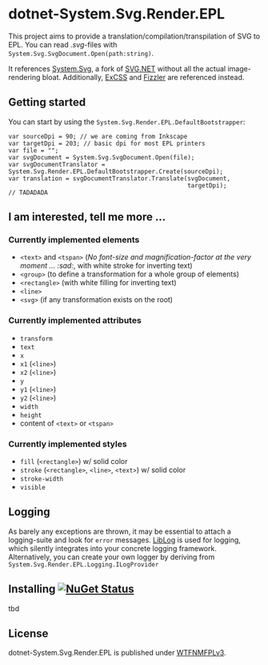 # dotnet-System.Svg.Render.EPL

This project aims to provide a translation/compilation/transpilation of SVG to EPL. You can read *.svg*-files with `System.Svg.SvgDocument.Open(path:string)`.

It references [System.Svg](https://github.com/dittodhole/dotnet-System.Svg), a fork of [SVG.NET](https://github.com/vvvv/SVG) without all the actual image-rendering bloat. Additionally, [ExCSS](https://github.com/TylerBrinks/ExCSS) and [Fizzler](https://code.google.com/archive/p/fizzler) are referenced instead.

## Getting started

You can start by using the `System.Svg.Render.EPL.DefaultBootstrapper`:

```
var sourceDpi = 90; // we are coming from Inkscape
var targetDpi = 203; // basic dpi for most EPL printers
var file = "";
var svgDocument = System.Svg.SvgDocument.Open(file);
var svgDocumentTranslator = System.Svg.Render.EPL.DefaultBootstrapper.Create(sourceDpi);
var translation = svgDocumentTranslator.Translate(svgDocument,
                                                  targetDpi);
// TADADADA
```

## I am interested, tell me more ...

### Currently implemented elements

- `<text>` and `<tspan>` (*No font-size and magnification-factor at the very moment ... :sad:*, with white stroke for inverting text)
- `<group>` (to define a transformation for a whole group of elements)
- `<rectangle>` (with white filling for inverting text)
- `<line>`
- `<svg>` (if any transformation exists on the root)

### Currently implemented attributes

- `transform`
- `text`
- `x`
- `x1` (`<line>`)
- `x2` (`<line>`)
- `y`
- `y1` (`<line>`)
- `y2` (`<line>`)
- `width`
- `height`
- content of `<text>` or `<tspan>`

### Currently implemented styles
- `fill` (`<rectangle>`) w/ solid color
- `stroke` (`<rectangle>`, `<line>`, `<text>`) w/ solid color
- `stroke-width`
- `visible`

## Logging

As barely any exceptions are thrown, it may be essential to attach a logging-suite and look for `error` messages.
[LibLog](https://github.com/damianh/LibLog) is used for logging, which silently integrates into your concrete logging framework. Alternatively, you can create your own logger by deriving from `System.Svg.Render.EPL.Logging.ILogProvider`

## Installing [![NuGet Status](http://img.shields.io/nuget/v/System.Svg.Render.EPL.svg?style=flat)](https://www.nuget.org/packages/System.Svg.Render.EPL/)

tbd

## License

dotnet-System.Svg.Render.EPL is published under [WTFNMFPLv3](https://github.com/dittodhole/WTFNMFPLv3).

